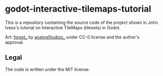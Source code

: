 # godot-interactive-tilemaps-tutorial

This is a repository containing the source code of the project shown in John Ivess's tutorial on Interactive TileMaps (tilesets) in Godot.

Art: [forest_](https://analogstudios.itch.io/forest) by [analogStudios_](https://twitter.com/analogstudios_) under CC-0 license and the author's approval.

## Legal
The code is written under the MIT license.
